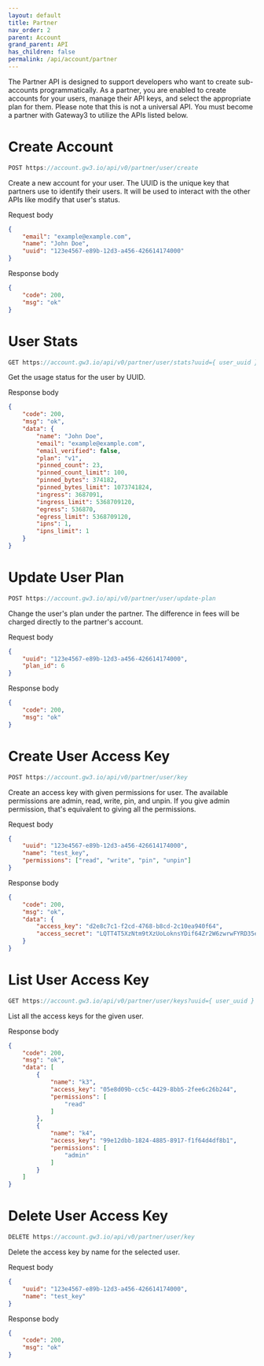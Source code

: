 ```yaml
---
layout: default
title: Partner
nav_order: 2
parent: Account
grand_parent: API
has_children: false
permalink: /api/account/partner
---
```


The Partner API is designed to support developers who want to create sub-accounts programmatically. As a partner, you are enabled to create accounts for your users, manage their API keys, and select the appropriate plan for them. Please note that this is not a universal API. You must become a partner with Gateway3 to utilize the APIs listed below.

# Create Account

```javascript
POST https://account.gw3.io/api/v0/partner/user/create
```
Create a new account for your user. The UUID is the unique key that partners use to identify their users. It will be used to interact with the other APIs like modify that user's status.

Request body

```json
{
    "email": "example@example.com",
    "name": "John Doe",
    "uuid": "123e4567-e89b-12d3-a456-426614174000"
}
```

Response body

```json
{
    "code": 200,
    "msg": "ok"
}
```

# User Stats

```javascript
GET https://account.gw3.io/api/v0/partner/user/stats?uuid={ user_uuid }
```
Get the usage status for the user by UUID.

Response body

```json
{
    "code": 200,
    "msg": "ok",
    "data": {
        "name": "John Doe",
        "email": "example@example.com",
        "email_verified": false,
        "plan": "v1",
        "pinned_count": 23,
        "pinned_count_limit": 100,
        "pinned_bytes": 374182,
        "pinned_bytes_limit": 1073741824,
        "ingress": 3687091,
        "ingress_limit": 5368709120,
        "egress": 536870,
        "egress_limit": 5368709120,
        "ipns": 1,
        "ipns_limit": 1
    }
}

```

# Update User Plan

```javascript
POST https://account.gw3.io/api/v0/partner/user/update-plan
```
Change the user's plan under the partner. The difference in fees will be charged directly to the partner's account.

Request body

```json
{
    "uuid": "123e4567-e89b-12d3-a456-426614174000",
    "plan_id": 6
}
```

Response body

```json
{
    "code": 200,
    "msg": "ok"
}
```

# Create User Access Key

```javascript
POST https://account.gw3.io/api/v0/partner/user/key
```
Create an access key with given permissions for user. The available permissions are admin, read, write, pin, and unpin. If you give admin permission, that's equivalent to giving all the permissions.

Request body

```json
{
    "uuid": "123e4567-e89b-12d3-a456-426614174000",
    "name": "test_key",
    "permissions": ["read", "write", "pin", "unpin"]
}
```

Response body

```json
{
    "code": 200,
    "msg": "ok",
    "data": {
        "access_key": "d2e8c7c1-f2cd-4768-b8cd-2c10ea940f64",
        "access_secret": "LQTT4T5XzNtm9tXzUoLoknsYDif64Zr2W6zwrwFYRD35egaGq+WGkPbderrgr+9bPP9fhozhAwu7Zv6YByVaMXdQklxu4wMb6WUnss4+BIzDlfJx2m2a3EBGCs3PMSwsICp5XwJ/Qe3YdFA8JuA5NwiMQ03GXyjN8fFBYNa0UYA="
    }
}
```

# List User Access Key

```javascript
GET https://account.gw3.io/api/v0/partner/user/keys?uuid={ user_uuid }
```
List all the access keys for the given user.

Response body

```json
{
    "code": 200,
    "msg": "ok",
    "data": [
        {
            "name": "k3",
            "access_key": "05e8d09b-cc5c-4429-8bb5-2fee6c26b244",
            "permissions": [
                "read"
            ]
        },
        {
            "name": "k4",
            "access_key": "99e12dbb-1824-4885-8917-f1f64d4df8b1",
            "permissions": [
                "admin"
            ]
        }
    ]
}
```

# Delete User Access Key

```javascript
DELETE https://account.gw3.io/api/v0/partner/user/key
```
Delete the access key by name for the selected user.

Request body

```json
{
    "uuid": "123e4567-e89b-12d3-a456-426614174000",
    "name": "test_key"
}
```

Response body

```json
{
    "code": 200,
    "msg": "ok"
}
```
